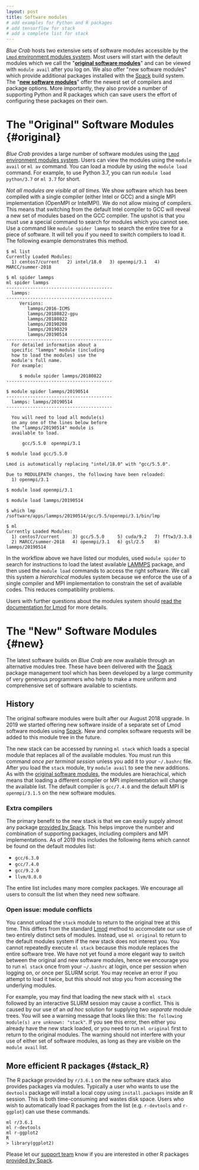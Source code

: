 ```yaml
---
layout: post
title: Software modules
# add examples for Python and R packages
# add tensorflow for stack
# add a complete list for stack
---
```


*Blue Crab* hosts two extensive sets of software modules accessible by the [`Lmod` environment modules system](https://lmod.readthedocs.io/en/latest/). Most users will start with the default modules which we call the "[**original software modules**](#original)" and can be viewed with `module avail` after you log on. We also offer "new software modules" which provide additional packages installed with the [Spack](https://spack.readthedocs.io/en/latest/) build system. The "[**new software modules**](#new)" offer the newest set of compilers and package options. More importantly, they also provide a number of supporting Python and R packages which can save users the effort of configuring these packages on their own.

# The "Original" Software Modules {#original}

*Blue Crab* provides a large number of software modules using the [`Lmod` environment modules system](https://lmod.readthedocs.io/en/latest/). Users can view the modules using the `module avail` or `ml av` command. You can load a module by using the `module load` command. For example, to use Python 3.7, you can run `module load python/3.7` or `ml 3.7` for short. 

*Not all modules are visible at all times.* We show software which has been compiled with a single compiler (either Intel or GCC) and a single MPI implementation (OpenMPI or IntelMPI). We do not allow mixing of compilers. This means that switching from the default Intel compiler to GCC will reveal a new set of modules based on the GCC compiler. The upshot is that you must use a special command to search for modules which you cannot see. Use a command like `module spider lammps` to search the entire tree for a piece of software. It will tell you if you need to switch compilers to load it. The following example demonstrates this method.

~~~
$ ml list
Currently Loaded Modules:
  1) centos7/current   2) intel/18.0   3) openmpi/3.1   4) MARCC/summer-2018

$ ml spider lammps
ml spider lammps
----------------------------------------
  lammps:
----------------------------------------
     Versions:
        lammps/2016-ICMS
        lammps/20180822-gpu
        lammps/20180822
        lammps/20190208
        lammps/20190329
        lammps/20190514
----------------------------------------
  For detailed information about a 
  specific "lammps" module (including 
  how to load the modules) use the 
  module's full name.
  For example:

     $ module spider lammps/20180822
----------------------------------------

$ module spider lammps/20190514
----------------------------------------
  lammps: lammps/20190514
----------------------------------------

  You will need to load all module(s) 
  on any one of the lines below before 
  the "lammps/20190514" module is 
  available to load.

      gcc/5.5.0  openmpi/3.1

$ module load gcc/5.5.0

Lmod is automatically replacing "intel/18.0" with "gcc/5.5.0".

Due to MODULEPATH changes, the following have been reloaded:
  1) openmpi/3.1

$ module load openmpi/3.1

$ module load lammps/20190514

$ which lmp
/software/apps/lammps/20190514/gcc/5.5/openmpi/3.1/bin/lmp

$ ml
Currently Loaded Modules:
  1) centos7/current     3) gcc/5.5.0     5) cuda/9.2   7) fftw3/3.3.8
  2) MARCC/summer-2018   4) openmpi/3.1   6) gsl/2.5    8) lammps/20190514
~~~

In the workflow above we have listed our modules, used `module spider` to search for instructions to load the latest available [LAMMPS](https://lammps.sandia.gov/) package, and then used the `module load` commands to access the right software. We call this system a *hierarchical* modules system because we enforce the use of a single compiler and MPI implementation to constrain the set of available codes. This reduces compatibility problems.

Users with further questions about the modules system should [read the documentation for Lmod](https://lmod.readthedocs.io/en/latest/) for more details. 

# The "New" Software Modules {#new}

The latest software builds on *Blue Crab* are now available through an alternative modules tree. These have been delivered with the [Spack](https://spack.readthedocs.io/en/latest/) package management tool which has been developed by a large community of very generous programmers who help to make a more uniform and comprehensive set of software available to scientists.

## History

The original software modules were built after our August 2018 upgrade. In 2019 we started offering new software inside of a separate set of Lmod software modules using [Spack](https://spack.readthedocs.io/en/latest/). New and complex software requests will be added to this module tree in the future. 

The new stack can be accessed by running `ml stack` which loads a special module that replaces all of the available modules. You must run this command *once per terminal session* unless you add it to your `~/.bashrc` file. After you load the `stack` module, try `module avail` to see the new additions. As with the [original software modules](#original), the modules are hierachical, which means that loading a different compiler or MPI implementation will change the available list. The default compiler is `gcc/7.4.0` and the default MPI is `openmpi/3.1.5` on the new software modules.

### Extra compilers

The primary benefit to the new stack is that we can easily supply almost any package [provided by Spack](https://spack.readthedocs.io/en/latest/package_list.html). This helps improve the number and combination of supporting packages, including compilers and MPI implementations. As of 2019 this includes the following items which cannot be found on the default modules list:

- `gcc/6.3.0`
- `gcc/7.4.0`
- `gcc/9.2.0`
- `llvm/8.0.0`

The entire list includes many more complex packages. We encourage all users to consult the list when they need new software. 

### Open issue: module conflicts

You cannot unload the `stack` module to return to the original tree at this time. This differs from the standard [Lmod](https://lmod.readthedocs.io/en/latest/) method to accomodate our use of two entirely distinct sets of modules. Instead, use `ml original` to return to the default modules system if the new stack does not interest you. You cannot repeatedly execute `ml stack` because this module replaces the entire software tree. We have not yet found a more elegant way to switch between the original and new software modules, hence we encourage you to run `ml stack` once from your `~/.bashrc` at login, once per session when logging on, or once per SLURM script. You may receive an error if you attempt to load it twice, but this should not stop you from accessing the underlying modules. 

For example, you may find that loading the new stack with `ml stack` followed by an interactive SLURM session may cause a conflict. This is caused by our use of an *ad hoc* solution for supplying *two separate* module trees. You will see a warning message that looks like this: `The following module(s) are unknown: "stack"`. If you see this error, then either you already have the new stack loaded, or you need to run `ml original` first to return to the original modules. The warning should not interfere with your use of either set of software modules, as long as they are visible on the `module avail` list.

## More efficient R packages {#stack_R}

The R package provided by `r/3.6.1` on the new software stack also provides packages via modules. Typically a user who wants to use the `devtools` package will install a local copy using `install.packages` inside an R session. This is both time-consuming and wastes disk space. Users who wish to automatically load R packages from the list (e.g. `r-devtools` and `r-ggplot`) can use these commands.

```
ml r/3.6.1
ml r-devtools
ml r-ggplot2
R
> library(ggplot2)
```

Please let our [support team](mailto:marcc-help@marcc.jhu.edu) know if you are interested in other R packages [provided by Spack](https://spack.readthedocs.io/en/latest/package_list.html).
